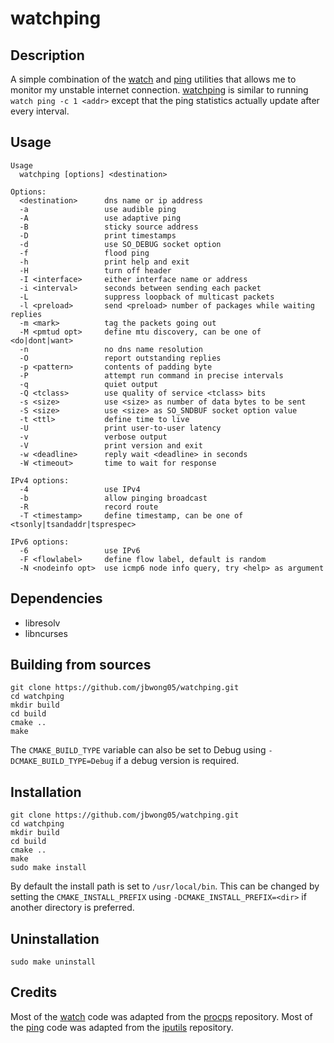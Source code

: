 # watchping

## Description
A simple combination of the [watch](https://linux.die.net/man/1/watch) and [ping](https://linux.die.net/man/8/ping) utilities that allows me to monitor my unstable internet connection. [watchping](https://github.com/jbwong05/watchping/tree/master) is similar to running `watch ping -c 1 <addr>` except that the ping statistics actually update after every interval.

## Usage
```
Usage
  watchping [options] <destination>

Options:
  <destination>      dns name or ip address
  -a                 use audible ping
  -A                 use adaptive ping
  -B                 sticky source address
  -D                 print timestamps
  -d                 use SO_DEBUG socket option
  -f                 flood ping
  -h                 print help and exit
  -H                 turn off header
  -I <interface>     either interface name or address
  -i <interval>      seconds between sending each packet
  -L                 suppress loopback of multicast packets
  -l <preload>       send <preload> number of packages while waiting replies
  -m <mark>          tag the packets going out
  -M <pmtud opt>     define mtu discovery, can be one of <do|dont|want>
  -n                 no dns name resolution
  -O                 report outstanding replies
  -p <pattern>       contents of padding byte
  -P                 attempt run command in precise intervals
  -q                 quiet output
  -Q <tclass>        use quality of service <tclass> bits
  -s <size>          use <size> as number of data bytes to be sent
  -S <size>          use <size> as SO_SNDBUF socket option value
  -t <ttl>           define time to live
  -U                 print user-to-user latency
  -v                 verbose output
  -V                 print version and exit
  -w <deadline>      reply wait <deadline> in seconds
  -W <timeout>       time to wait for response

IPv4 options:
  -4                 use IPv4
  -b                 allow pinging broadcast
  -R                 record route
  -T <timestamp>     define timestamp, can be one of <tsonly|tsandaddr|tsprespec>

IPv6 options:
  -6                 use IPv6
  -F <flowlabel>     define flow label, default is random
  -N <nodeinfo opt>  use icmp6 node info query, try <help> as argument
```

## Dependencies
* libresolv
* libncurses

## Building from sources
```
git clone https://github.com/jbwong05/watchping.git
cd watchping
mkdir build
cd build
cmake ..
make
```

The `CMAKE_BUILD_TYPE` variable can also be set to Debug using `-DCMAKE_BUILD_TYPE=Debug` if a debug version is required.

## Installation
```
git clone https://github.com/jbwong05/watchping.git
cd watchping
mkdir build
cd build
cmake ..
make
sudo make install
```

By default the install path is set to `/usr/local/bin`. This can be changed by setting the `CMAKE_INSTALL_PREFIX` using `-DCMAKE_INSTALL_PREFIX=<dir>` if another directory is preferred.

## Uninstallation
```
sudo make uninstall
```

## Credits
Most of the [watch](https://linux.die.net/man/1/watch) code was adapted from the [procps](https://gitlab.com/procps-ng/procps/-/tree/master) repository.
Most of the [ping](https://linux.die.net/man/8/ping) code was adapted from the [iputils](https://github.com/iputils/iputils) repository.